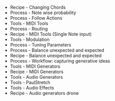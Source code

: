 * Recipe - Changing Chords
* Process - Note wise probability
* Process - Follow Actions
* Tools - MIDI Tools
* Process - Routing
* Recipe - MIDI Tools (Single Note input)
* Tools - Modulation
* Process - Tuning Parameters
* Process - Balance unexpected and expected
* Recipe - Balance unexpected and expected
* Process - Workflow: capturing generative ideas
* Tools - MIDI Generators
* Recipe - MIDI Generators
* Tools - Audio Generators
* Tools - PaulStretch
* Tools - Audio Effects
* Recipe - Audio generators drone